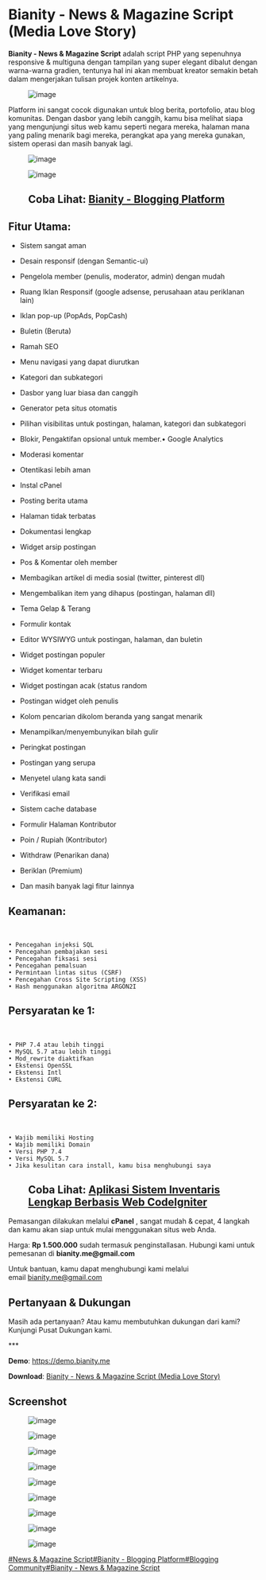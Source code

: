 <h1 class="text-lg sm:text-xl font-semibold block px-4 sm:px-6 pb-1 text-foreground break-words">Bianity - News &amp; Magazine Script (Media Love Story)</h1>
<div class="content-wrapper break-words">
<div class="block-wrapper--default">
<p class="block-content"><strong>Bianity - News &amp; Magazine Script</strong>&nbsp;adalah script PHP yang sepenuhnya responsive &amp; multiguna dengan tampilan yang super elegant dibalut dengan warna-warna gradien, tentunya hal ini akan membuat kreator semakin betah dalam mengerjakan tulisan projek konten artikelnya.</p>
</div>
<div class="block-wrapper--media block-content">
<figure class="content-block-image"><img class="rounded-xl medium-zoom-image" src="https://bianity.me/uploads/stories/img/1746218154.jpg" alt="image" loading="lazy" data-zoom-src="https://bianity.me/uploads/stories/img/1746218154.jpg" /></figure>
</div>
<div class="block-wrapper--default">
<p class="block-content">Platform ini sangat cocok digunakan untuk blog berita, portofolio, atau blog komunitas. Dengan dasbor yang lebih canggih, kamu bisa melihat siapa yang mengunjungi situs web kamu seperti negara mereka, halaman mana yang paling menarik bagi mereka, perangkat apa yang mereka gunakan, sistem operasi dan masih banyak lagi.</p>
</div>
<div class="block-wrapper--media block-content">
<figure class="content-block-image"><img class="rounded-xl medium-zoom-image" src="https://bianity.me/uploads/stories/img/1746216956.png" alt="image" loading="lazy" data-zoom-src="https://bianity.me/uploads/stories/img/1746216956.png" /></figure>
</div>
<div class="block-wrapper--media block-content">
<figure class="content-block-image"><img class="rounded-xl medium-zoom-image" src="https://bianity.me/uploads/stories/img/1746216977.png" alt="image" loading="lazy" data-zoom-src="https://bianity.me/uploads/stories/img/1746216977.png" /></figure>
</div>
<div class="block-wrapper--default block-content">
<figure class="content-quote flex">
<div class="ml-4 flex grow flex-col">
<blockquote"><h2>Coba Lihat:&nbsp;<a href="https://bianity.me/story/bianity-blogging-platform">Bianity - Blogging Platform</h2></a></blockquote>
</div>
</figure>
</div>
<h2 class="block-content">Fitur Utama:</h2>
<div class="block-wrapper--default">
<ul class="block-content content-block-list-unordered">
<li class="content-block-list-item">Sistem sangat aman</li>
</ul>
</div>
<div class="block-wrapper--default">
<ul class="block-content content-block-list-unordered">
<li class="content-block-list-item">Desain responsif (dengan Semantic-ui)</li>
</ul>
</div>
<div class="block-wrapper--default">
<ul class="block-content content-block-list-unordered">
<li class="content-block-list-item">Pengelola member (penulis, moderator, admin) dengan mudah</li>
</ul>
</div>
<div class="block-wrapper--default">
<ul class="block-content content-block-list-unordered">
<li class="content-block-list-item">Ruang Iklan Responsif (google adsense, perusahaan atau periklanan lain)</li>
</ul>
</div>
<div class="block-wrapper--default">
<ul class="block-content content-block-list-unordered">
<li class="content-block-list-item">Iklan pop-up (PopAds, PopCash)</li>
</ul>
</div>
<div class="block-wrapper--default">
<ul class="block-content content-block-list-unordered">
<li class="content-block-list-item">Buletin (Beruta)</li>
</ul>
</div>
<div class="block-wrapper--default">
<ul class="block-content content-block-list-unordered">
<li class="content-block-list-item">Ramah SEO</li>
</ul>
</div>
<div class="block-wrapper--default">
<ul class="block-content content-block-list-unordered">
<li class="content-block-list-item">Menu navigasi yang dapat diurutkan</li>
</ul>
</div>
<div class="block-wrapper--default">
<ul class="block-content content-block-list-unordered">
<li class="content-block-list-item">Kategori dan subkategori</li>
</ul>
</div>
<div class="block-wrapper--default">
<ul class="block-content content-block-list-unordered">
<li class="content-block-list-item">Dasbor yang luar biasa dan canggih</li>
</ul>
</div>
<div class="block-wrapper--default">
<ul class="block-content content-block-list-unordered">
<li class="content-block-list-item">Generator peta situs otomatis</li>
</ul>
</div>
<div class="block-wrapper--default">
<ul class="block-content content-block-list-unordered">
<li class="content-block-list-item">Pilihan visibilitas untuk postingan, halaman, kategori dan subkategori</li>
</ul>
</div>
<div class="block-wrapper--default">
<ul class="block-content content-block-list-unordered">
<li class="content-block-list-item">Blokir, Pengaktifan opsional untuk member.&bull; Google Analytics</li>
</ul>
</div>
<div class="block-wrapper--default">
<ul class="block-content content-block-list-unordered">
<li class="content-block-list-item">Moderasi komentar</li>
</ul>
</div>
<div class="block-wrapper--default">
<ul class="block-content content-block-list-unordered">
<li class="content-block-list-item">Otentikasi lebih aman</li>
</ul>
</div>
<div class="block-wrapper--default">
<ul class="block-content content-block-list-unordered">
<li class="content-block-list-item">Instal cPanel</li>
</ul>
</div>
<div class="block-wrapper--default">
<ul class="block-content content-block-list-unordered">
<li class="content-block-list-item">Posting berita utama</li>
</ul>
</div>
<div class="block-wrapper--default">
<ul class="block-content content-block-list-unordered">
<li class="content-block-list-item">Halaman tidak terbatas</li>
</ul>
</div>
<div class="block-wrapper--default">
<ul class="block-content content-block-list-unordered">
<li class="content-block-list-item">Dokumentasi lengkap</li>
</ul>
</div>
<div class="block-wrapper--default">
<ul class="block-content content-block-list-unordered">
<li class="content-block-list-item">Widget arsip postingan</li>
</ul>
</div>
<div class="block-wrapper--default">
<ul class="block-content content-block-list-unordered">
<li class="content-block-list-item">Pos &amp; Komentar oleh member</li>
</ul>
</div>
<div class="block-wrapper--default">
<ul class="block-content content-block-list-unordered">
<li class="content-block-list-item">Membagikan artikel di media sosial (twitter, pinterest dll)</li>
</ul>
</div>
<div class="block-wrapper--default">
<ul class="block-content content-block-list-unordered">
<li class="content-block-list-item">Mengembalikan item yang dihapus (postingan, halaman dll)</li>
</ul>
</div>
<div class="block-wrapper--default">
<ul class="block-content content-block-list-unordered">
<li class="content-block-list-item">Tema Gelap &amp; Terang</li>
</ul>
</div>
<div class="block-wrapper--default">
<ul class="block-content content-block-list-unordered">
<li class="content-block-list-item">Formulir kontak</li>
</ul>
</div>
<div class="block-wrapper--default">
<ul class="block-content content-block-list-unordered">
<li class="content-block-list-item">Editor WYSIWYG untuk postingan, halaman, dan buletin</li>
</ul>
</div>
<div class="block-wrapper--default">
<ul class="block-content content-block-list-unordered">
<li class="content-block-list-item">Widget postingan populer</li>
</ul>
</div>
<div class="block-wrapper--default">
<ul class="block-content content-block-list-unordered">
<li class="content-block-list-item">Widget komentar terbaru</li>
</ul>
</div>
<div class="block-wrapper--default">
<ul class="block-content content-block-list-unordered">
<li class="content-block-list-item">Widget postingan acak (status random</li>
</ul>
</div>
<div class="block-wrapper--default">
<ul class="block-content content-block-list-unordered">
<li class="content-block-list-item">Postingan widget oleh penulis</li>
</ul>
</div>
<div class="block-wrapper--default">
<ul class="block-content content-block-list-unordered">
<li class="content-block-list-item">Kolom pencarian dikolom beranda yang sangat menarik</li>
</ul>
</div>
<div class="block-wrapper--default">
<ul class="block-content content-block-list-unordered">
<li class="content-block-list-item">Menampilkan/menyembunyikan bilah gulir</li>
</ul>
</div>
<div class="block-wrapper--default">
<ul class="block-content content-block-list-unordered">
<li class="content-block-list-item">Peringkat postingan</li>
</ul>
</div>
<div class="block-wrapper--default">
<ul class="block-content content-block-list-unordered">
<li class="content-block-list-item">Postingan yang serupa</li>
</ul>
</div>
<div class="block-wrapper--default">
<ul class="block-content content-block-list-unordered">
<li class="content-block-list-item">Menyetel ulang kata sandi</li>
</ul>
</div>
<div class="block-wrapper--default">
<ul class="block-content content-block-list-unordered">
<li class="content-block-list-item">Verifikasi email</li>
</ul>
</div>
<div class="block-wrapper--default">
<ul class="block-content content-block-list-unordered">
<li class="content-block-list-item">Sistem cache database</li>
</ul>
</div>
<div class="block-wrapper--default">
<ul class="block-content content-block-list-unordered">
<li class="content-block-list-item">Formulir Halaman Kontributor</li>
</ul>
</div>
<div class="block-wrapper--default">
<ul class="block-content content-block-list-unordered">
<li class="content-block-list-item">Poin / Rupiah (Kontributor)</li>
</ul>
</div>
<div class="block-wrapper--default">
<ul class="block-content content-block-list-unordered">
<li class="content-block-list-item">Withdraw (Penarikan dana)</li>
</ul>
</div>
<div class="block-wrapper--default">
<ul class="block-content content-block-list-unordered">
<li class="content-block-list-item">Beriklan (Premium)</li>
</ul>
</div>
<div class="block-wrapper--default">
<ul class="block-content content-block-list-unordered">
<li class="content-block-list-item">Dan masih banyak lagi fitur lainnya</li>
</ul>
</div>
<h2 class="block-content">Keamanan:</h2>
<div class="block-wrapper--default block-content">
<div class="v-code-block v-code-block-mb-5 v-code-block--highlightjs" data-v-51ec5829="">
<div class="v-code-block--code" data-v-51ec5829="">
<div class="v-code-block--code-copy-button v-code-block--code-copy-button v-code-block--code-copy-button-status-copy" data-v-51ec5829="">&nbsp;</div>
<pre class="language-plain" data-v-51ec5829=""><code class="language-plain  hljs" data-v-51ec5829="">&bull; Pencegahan injeksi SQL
&bull; Pencegahan pembajakan sesi
&bull; Pencegahan fiksasi sesi
&bull; Pencegahan pemalsuan
&bull; Permintaan lintas situs (CSRF)
&bull; Pencegahan Cross Site Scripting (XSS)
&bull; Hash menggunakan algoritma ARGON2I</code></pre>
</div>
</div>
</div>
<h2 class="block-content">Persyaratan ke 1:</h2>
<div class="block-wrapper--default block-content">
<div class="v-code-block v-code-block-mb-5 v-code-block--highlightjs" data-v-51ec5829="">
<div class="v-code-block--code" data-v-51ec5829="">
<div class="v-code-block--code-copy-button v-code-block--code-copy-button v-code-block--code-copy-button-status-copy" data-v-51ec5829="">&nbsp;</div>
<pre class="language-plain" data-v-51ec5829=""><code class="language-plain  hljs" data-v-51ec5829="">&bull; PHP 7.4 atau lebih tinggi
&bull; MySQL 5.7 atau lebih tinggi
&bull; Mod_rewrite diaktifkan
&bull; Ekstensi OpenSSL
&bull; Ekstensi Intl
&bull; Ekstensi CURL</code></pre>
</div>
</div>
</div>
<h2 class="block-content">Persyaratan ke 2:</h2>
<div class="block-wrapper--default block-content">
<div class="v-code-block v-code-block-mb-5 v-code-block--highlightjs" data-v-51ec5829="">
<div class="v-code-block--code" data-v-51ec5829="">
<div class="v-code-block--code-copy-button v-code-block--code-copy-button v-code-block--code-copy-button-status-copy" data-v-51ec5829="">&nbsp;</div>
<pre class="language-plain" data-v-51ec5829=""><code class="language-plain  hljs" data-v-51ec5829="">&bull; Wajib memiliki Hosting
&bull; Wajib memiliki Domain
&bull; Versi PHP 7.4
&bull; Versi MySQL 5.7
&bull; Jika kesulitan cara install, kamu bisa menghubungi saya</code></pre>
</div>
</div>
</div>
<div class="block-wrapper--default block-content">
<figure class="content-quote flex">
<div class="ml-4 flex grow flex-col">
<blockquote"><h2>Coba Lihat:&nbsp;<a href="https://bianity.me/story/318-aplikasi-sistem-inventaris-lengkap-berbasis-web-codeigniter">Aplikasi Sistem Inventaris Lengkap Berbasis Web CodeIgniter</h2></a></blockquote>
</div>
</figure>
</div>
<div class="block-wrapper--default">
<p class="block-content">Pemasangan dilakukan melalui&nbsp;<strong>cPanel</strong>&nbsp;, sangat mudah &amp; cepat, 4 langkah dan kamu akan siap untuk mulai menggunakan situs web Anda.</p>
</div>
<div class="block-wrapper--default">
<p class="block-content">Harga:&nbsp;<strong>Rp 1.500.000</strong>&nbsp;sudah termasuk penginstallasan. Hubungi kami untuk pemesanan di&nbsp;<strong>bianity.me@gmail.com</strong>&nbsp;</p>
</div>
<div class="block-wrapper--default">
<p class="block-content">Untuk bantuan, kamu dapat menghubungi kami melalui email&nbsp;<a href="mailto:bianity.me@gmail.com">bianity.me@gmail.com</a></p>
</div>
<h2 class="block-content">Pertanyaan &amp; Dukungan</h2>
<div class="block-wrapper--default">
<p class="block-content">Masih ada pertanyaan? Atau kamu membutuhkan dukungan dari kami? Kunjungi Pusat Dukungan kami.</p>
</div>
<div class="block-wrapper--default">
<div class="block-content content-block-delimiter">***</div>
</div>
<div class="block-wrapper--default">
<p class="block-content"><strong>Demo</strong>:&nbsp;<a href="https://demo.bianity.me/">https://demo.bianity.me</a></p>
</div>
<div class="block-wrapper--default">
<p class="block-content"><strong>Download</strong>:&nbsp;<a href="https://store.bianity.me/product-details/bianity-news-magazine-script-media-love-story/21">Bianity - News &amp; Magazine Script (Media Love Story)</a></p>
</div>
<h2 class="block-content">Screenshot</h2>
<div class="block-wrapper--media block-content">
<figure class="content-block-image"><img class="rounded-xl medium-zoom-image" src="https://bianity.me/uploads/stories/img/1746217223.png" alt="image" loading="lazy" data-zoom-src="https://bianity.me/uploads/stories/img/1746217223.png" /></figure>
</div>
<div class="block-wrapper--media block-content">
<figure class="content-block-image"><img class="rounded-xl medium-zoom-image" src="https://bianity.me/uploads/stories/img/1746217235.png" alt="image" loading="lazy" data-zoom-src="https://bianity.me/uploads/stories/img/1746217235.png" /></figure>
</div>
<div class="block-wrapper--media block-content">
<figure class="content-block-image"><img class="rounded-xl medium-zoom-image" src="https://bianity.me/uploads/stories/img/1746217243.png" alt="image" loading="lazy" data-zoom-src="https://bianity.me/uploads/stories/img/1746217243.png" /></figure>
</div>
<div class="block-wrapper--media block-content">
<figure class="content-block-image"><img class="rounded-xl medium-zoom-image" src="https://bianity.me/uploads/stories/img/1746217250.png" alt="image" loading="lazy" data-zoom-src="https://bianity.me/uploads/stories/img/1746217250.png" /></figure>
</div>
<div class="block-wrapper--media block-content">
<figure class="content-block-image"><img class="rounded-xl medium-zoom-image" src="https://bianity.me/uploads/stories/img/1746217282.png" alt="image" loading="lazy" data-zoom-src="https://bianity.me/uploads/stories/img/1746217282.png" /></figure>
</div>
<div class="block-wrapper--media block-content">
<figure class="content-block-image"><img class="rounded-xl medium-zoom-image" src="https://bianity.me/uploads/stories/img/1746217291.png" alt="image" loading="lazy" data-zoom-src="https://bianity.me/uploads/stories/img/1746217291.png" /></figure>
</div>
<div class="block-wrapper--media block-content">
<figure class="content-block-image"><img class="rounded-xl medium-zoom-image" src="https://bianity.me/uploads/stories/img/1746217297.png" alt="image" loading="lazy" data-zoom-src="https://bianity.me/uploads/stories/img/1746217297.png" /></figure>
</div>
<div class="block-wrapper--media block-content">
<figure class="content-block-image"><img class="rounded-xl medium-zoom-image" src="https://bianity.me/uploads/stories/img/1746217304.png" alt="image" loading="lazy" data-zoom-src="https://bianity.me/uploads/stories/img/1746217304.png" /></figure>
</div>
<div class="block-wrapper--media block-content">
<figure class="content-block-image"><img class="rounded-xl medium-zoom-image" src="https://bianity.me/uploads/stories/img/1746217313.png" alt="image" loading="lazy" data-zoom-src="https://bianity.me/uploads/stories/img/1746217313.png" /></figure>
</div>
</div>
<div class="my-2 flex flex-wrap items-center gap-3 px-4 sm:px-6"><a class="cursor-pointer text-primary font-medium hover:text-primary/90" href="https://bianity.me/tag/news-magazine-script">#News &amp; Magazine Script</a><a class="cursor-pointer text-primary font-medium hover:text-primary/90" href="https://bianity.me/tag/bianity-blogging-platform">#Bianity - Blogging Platform</a><a class="cursor-pointer text-primary font-medium hover:text-primary/90" href="https://bianity.me/tag/blogging-community">#Blogging Community</a><a class="cursor-pointer text-primary font-medium hover:text-primary/90" href="https://bianity.me/tag/bianity-news-magazine-script">#Bianity - News &amp; Magazine Script</a></div>
